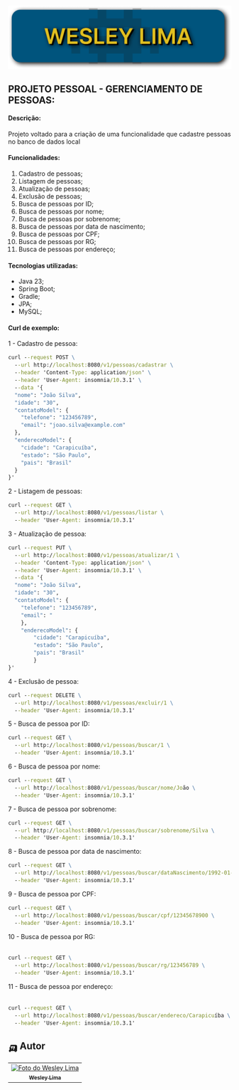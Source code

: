 <p align="center">
  <img src="img.png" alt="Universidade Católica de Brasília">
</p>

## PROJETO PESSOAL - GERENCIAMENTO DE PESSOAS:

#### Descrição:
Projeto voltado para a criação de uma funcionalidade que cadastre pessoas no banco de dados local

#### Funcionalidades:
1. Cadastro de pessoas;
2. Listagem de pessoas;
3. Atualização de pessoas;
4. Exclusão de pessoas;
5. Busca de pessoas por ID;
6. Busca de pessoas por nome;
7. Busca de pessoas por sobrenome;
8. Busca de pessoas por data de nascimento;
9. Busca de pessoas por CPF;
10. Busca de pessoas por RG;
11. Busca de pessoas por endereço;

#### Tecnologias utilizadas:
- Java 23;
- Spring Boot;
- Gradle;
- JPA;
- MySQL;

#### Curl de exemplo:

1 - Cadastro de pessoa:
```cmd
curl --request POST \
  --url http://localhost:8080/v1/pessoas/cadastrar \
  --header 'Content-Type: application/json' \
  --header 'User-Agent: insomnia/10.3.1' \
  --data '{
  "nome": "João Silva",
  "idade": "30",
  "contatoModel": {
    "telefone": "123456789",
    "email": "joao.silva@example.com"
  },
  "enderecoModel": {
    "cidade": "Carapicuíba",
    "estado": "São Paulo",
    "pais": "Brasil"
  }
}'
```

2 - Listagem de pessoas:
```cmd
curl --request GET \
  --url http://localhost:8080/v1/pessoas/listar \
  --header 'User-Agent: insomnia/10.3.1'
```

3 - Atualização de pessoa:
```cmd
curl --request PUT \
  --url http://localhost:8080/v1/pessoas/atualizar/1 \
  --header 'Content-Type: application/json' \
  --header 'User-Agent: insomnia/10.3.1' \
  --data '{
  "nome": "João Silva",
  "idade": "30",
  "contatoModel": {
    "telefone": "123456789",
    "email": "
    },
    "enderecoModel": {
        "cidade": "Carapicuíba",
        "estado": "São Paulo",
        "pais": "Brasil"
        }
}'
```

4 - Exclusão de pessoa:
```cmd
curl --request DELETE \
  --url http://localhost:8080/v1/pessoas/excluir/1 \
  --header 'User-Agent: insomnia/10.3.1'
```
    
5 - Busca de pessoa por ID:
```cmd
curl --request GET \
  --url http://localhost:8080/v1/pessoas/buscar/1 \
  --header 'User-Agent: insomnia/10.3.1'
```

6 - Busca de pessoa por nome:
```cmd
curl --request GET \
  --url http://localhost:8080/v1/pessoas/buscar/nome/João \
  --header 'User-Agent: insomnia/10.3.1'
```

7 - Busca de pessoa por sobrenome:
```cmd
curl --request GET \
  --url http://localhost:8080/v1/pessoas/buscar/sobrenome/Silva \
  --header 'User-Agent: insomnia/10.3.1'
```

8 - Busca de pessoa por data de nascimento:
```cmd
curl --request GET \
  --url http://localhost:8080/v1/pessoas/buscar/dataNascimento/1992-01-01 \
  --header 'User-Agent: insomnia/10.3.1'
```

9 - Busca de pessoa por CPF:
```cmd
curl --request GET \
  --url http://localhost:8080/v1/pessoas/buscar/cpf/12345678900 \
  --header 'User-Agent: insomnia/10.3.1'
```

10 - Busca de pessoa por RG:
```cmd

curl --request GET \
  --url http://localhost:8080/v1/pessoas/buscar/rg/123456789 \
  --header 'User-Agent: insomnia/10.3.1'
```

11 - Busca de pessoa por endereço:
```cmd

curl --request GET \
  --url http://localhost:8080/v1/pessoas/buscar/endereco/Carapicuíba \
  --header 'User-Agent: insomnia/10.3.1'
```
## 🛺 Autor

<table>
  <tr>
    <td align="center">
      <a href="https://www.linkedin.com/in/wesley-lima-244405251/" title="Wesley Lima">
        <img src="https://media.licdn.com/dms/image/v2/D4D03AQEVAsL2UL6A0w/profile-displayphoto-shrink_400_400/profile-displayphoto-shrink_400_400/0/1721323972268?e=1746662400&v=beta&t=4_2RDPgz5FqJ2G-yRQk3y0vWMVRpSeAPKMAO7IOFXeE" width="100px;" alt="Foto do Wesley Lima"/><br>
        <sub>
          <b>Wesley Lima</b>
        </sub>
      </a>
    </td>
  </tr>
</table>
